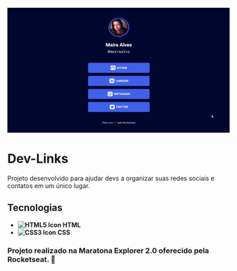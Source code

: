 <p align="center"><img src="./assets/ezgif.com-gif-maker.gif" alt="DevLinks Show Up Gif" /></p>

# Dev-Links
Projeto desenvolvido para ajudar devs a organizar suas redes sociais e contatos em um único lugar.

## Tecnologias
- <strong><img src="https://cdn.jsdelivr.net/gh/devicons/devicon/icons/html5/html5-original.svg" alt="HTML5 Icon" style="width: 14px;"/> HTML</strong>
- <strong><img src="https://cdn.jsdelivr.net/gh/devicons/devicon/icons/css3/css3-original.svg" alt="CSS3 Icon" style="width: 14px;"/> CSS</strong>

### Projeto realizado na Maratona Explorer 2.0 oferecido pela Rocketseat. :purple_heart: